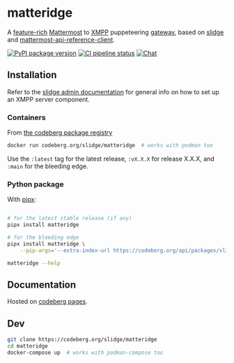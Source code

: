 # matteridge

A
[feature-rich](https://slidge.im/docs/matteridge/main/features.html)
[Mattermost](https://mattermost.com) to
[XMPP](https://xmpp.org/) puppeteering
[gateway](https://xmpp.org/extensions/xep-0100.html), based on
[slidge](https://slidge.im) and
[mattermost-api-reference-client](https://git.sr.ht/~nicoco/mattermost-api-reference-client).

[![PyPI package version](https://badge.fury.io/py/matteridge.svg)](https://pypi.org/project/matteridge/)
[![CI pipeline status](https://ci.codeberg.org/api/badges/14070/status.svg)](https://ci.codeberg.org/repos/14070)
[![Chat](https://conference.nicoco.fr:5281/muc_badge/slidge@conference.nicoco.fr)](https://slidge.im/xmpp-web/#/guest?join=slidge@conference.nicoco.fr)


## Installation

Refer to the [slidge admin documentation](https://slidge.im/docs/slidge/main/admin/)
for general info on how to set up an XMPP server component.

### Containers

From [the codeberg package registry](https://codeberg.org/slidge/-/packages/container/matteridge/latest)

```sh
docker run codeberg.org/slidge/matteridge  # works with podman too
```

Use the `:latest` tag for the latest release, `:vX.X.X` for release X.X.X, and `:main`
for the bleeding edge.

### Python package

With [pipx](https://pypa.github.io/pipx/):

```sh

# for the latest stable release (if any)
pipx install matteridge

# for the bleeding edge
pipx install matteridge \
    --pip-args='--extra-index-url https://codeberg.org/api/packages/slidge/pypi/simple/'

matteridge --help
```

## Documentation

Hosted on [codeberg pages](https://slidge.im/docs/matteridge/main/).

## Dev

```sh
git clone https://codeberg.org/slidge/matteridge
cd matteridge
docker-compose up  # works with podman-compose too
```
